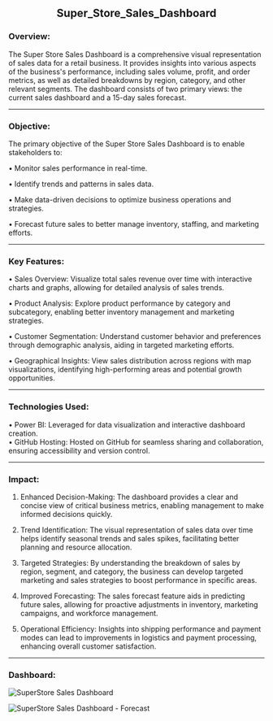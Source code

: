 <h2 align = "Center">Super_Store_Sales_Dashboard</h2>
<h3>Overview:</h3>

The Super Store Sales Dashboard is a comprehensive visual representation of sales data for a retail business. It provides insights into various aspects of the business's performance, including sales volume, profit, and order metrics, as well as detailed breakdowns by region, category, and other relevant segments. The dashboard consists of two primary views: the current sales dashboard and a 15-day sales forecast.

<hr>

<h3>Objective:</h3>

The primary objective of the Super Store Sales Dashboard is to enable stakeholders to:

• Monitor sales performance in real-time.

• Identify trends and patterns in sales data.

• Make data-driven decisions to optimize business operations and strategies.

• Forecast future sales to better manage inventory, staffing, and marketing efforts.

<hr>

<h3>Key Features:</h3>

• Sales Overview: Visualize total sales revenue over time with interactive charts and graphs, allowing for detailed analysis of sales trends.<br>

• Product Analysis: Explore product performance by category and subcategory, enabling better inventory management and marketing strategies.<br>

• Customer Segmentation: Understand customer behavior and preferences through demographic analysis, aiding in targeted marketing efforts.<br>

• Geographical Insights: View sales distribution across regions with map visualizations, identifying high-performing areas and potential growth opportunities.<br>

<hr>

<h3>Technologies Used:</h3>

• Power BI: Leveraged for data visualization and interactive dashboard creation.<br>
• GitHub Hosting: Hosted on GitHub for seamless sharing and collaboration, ensuring accessibility and version control.

<hr>

<h3>Impact:</h3>

1. Enhanced Decision-Making: The dashboard provides a clear and concise view of critical business metrics, enabling management to make informed decisions quickly.

2. Trend Identification: The visual representation of sales data over time helps identify seasonal trends and sales spikes, facilitating better planning and resource allocation.

3. Targeted Strategies: By understanding the breakdown of sales by region, segment, and category, the business can develop targeted marketing and sales strategies to boost performance in specific areas.

4. Improved Forecasting: The sales forecast feature aids in predicting future sales, allowing for proactive adjustments in inventory, marketing campaigns, and workforce management.

5. Operational Efficiency: Insights into shipping performance and payment modes can lead to improvements in logistics and payment processing, enhancing overall customer satisfaction.

<hr>

<h3>Dashboard:</h3>

![SuperStore Sales Dashboard](https://github.com/prajyotkalekar/Super_Store_Sales_Dashboard/assets/141732867/5f9a63f3-5141-4efb-9fcd-d10ccccd6017)

![SuperStore Sales Dashboard - Forecast](https://github.com/prajyotkalekar/Super_Store_Sales_Dashboard/assets/141732867/6134e987-b1b4-44ab-860f-0567d1e854d8)

